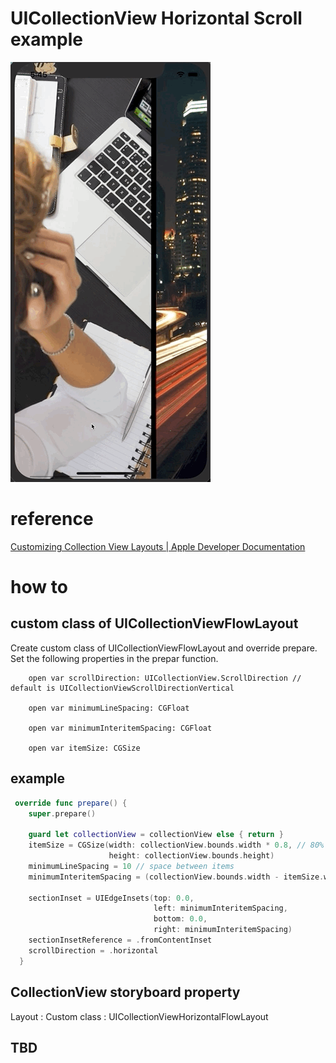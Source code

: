 # UICollectionView Horizontal Scroll example

![UILabel and autolayout](assets/screen.gif "UILabel and autolayout")


# reference 

[Customizing Collection View Layouts \| Apple Developer Documentation](https://developer.apple.com/documentation/uikit/uicollectionview/customizing_collection_view_layouts)


# how to 

## custom class of UICollectionViewFlowLayout

Create custom class of UICollectionViewFlowLayout and override prepare.
Set the following properties in the prepar function.

```
    open var scrollDirection: UICollectionView.ScrollDirection // default is UICollectionViewScrollDirectionVertical

    open var minimumLineSpacing: CGFloat

    open var minimumInteritemSpacing: CGFloat

    open var itemSize: CGSize

```

## example

```Swift
 override func prepare() {
    super.prepare()

    guard let collectionView = collectionView else { return }
    itemSize = CGSize(width: collectionView.bounds.width * 0.8, // 80% width
                      height: collectionView.bounds.height)
    minimumLineSpacing = 10 // space between items
    minimumInteritemSpacing = (collectionView.bounds.width - itemSize.width) / 2.0 // 1st or last item margin

    sectionInset = UIEdgeInsets(top: 0.0,
                                left: minimumInteritemSpacing,
                                bottom: 0.0,
                                right: minimumInteritemSpacing)
    sectionInsetReference = .fromContentInset
    scrollDirection = .horizontal
  }
```

## CollectionView storyboard property

Layout : Custom
class  : UICollectionViewHorizontalFlowLayout

## TBD